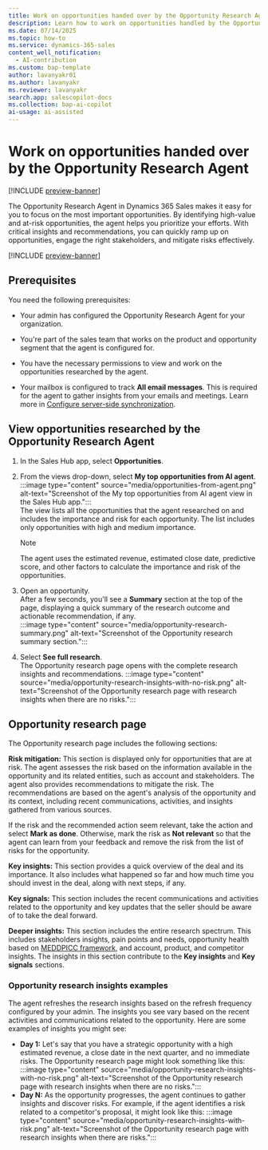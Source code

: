 ```yaml
---
title: Work on opportunities handed over by the Opportunity Research Agent
description: Learn how to work on opportunities handled by the Opportunity Research Agent.
ms.date: 07/14/2025
ms.topic: how-to
ms.service: dynamics-365-sales
content_well_notification:
  - AI-contribution
ms.custom: bap-template
author: lavanyakr01
ms.author: lavanyakr
ms.reviewer: lavanyakr
search.app: salescopilot-docs
ms.collection: bap-ai-copilot
ai-usage: ai-assisted
---
```


# Work on opportunities handed over by the Opportunity Research Agent

[!INCLUDE [preview-banner](~/../shared-content/shared/preview-includes/preview-banner.md)]

The Opportunity Research Agent in Dynamics 365 Sales makes it easy for you to focus on the most important opportunities. By identifying high-value and at-risk opportunities, the agent helps you prioritize your efforts. With critical insights and recommendations, you can quickly ramp up on opportunities, engage the right stakeholders, and mitigate risks effectively.

[!INCLUDE [preview-banner](~/../shared-content/shared/preview-includes/preview-note-d365.md)]

## Prerequisites

You need the following prerequisites:

- Your admin has configured the Opportunity Research Agent for your organization. 

- You're part of the sales team that works on the product and opportunity segment that the agent is configured for.
- You have the necessary permissions to view and work on the opportunities researched by the agent.
- Your mailbox is configured to track **All email messages**. This is required for the agent to gather insights from your emails and meetings. Learn more in [Configure server-side synchronization](configure-opportunity-research-agent.md#configure-server-side-synchronization).

## View opportunities researched by the Opportunity Research Agent

1. In the Sales Hub app, select **Opportunities**.

1. From the views drop-down, select **My top opportunities from AI agent**.  
   :::image type="content" source="media/opportunities-from-agent.png" alt-text="Screenshot of the My top opportunities from AI agent view in the Sales Hub app.":::  
   The view lists all the opportunities that the agent researched on and includes the importance and risk for each opportunity. The list includes only opportunities with high and medium importance.  
   > [!NOTE]
   > The agent uses the estimated revenue, estimated close date, predictive score, and other factors to calculate the importance and risk of the opportunities.  

1. Open an opportunity.  
   After a few seconds, you'll see a **Summary** section at the top of the page, displaying a quick summary of the research outcome and actionable recommendation, if any.  
   :::image type="content" source="media/opportunity-research-summary.png" alt-text="Screenshot of the Opportunity research summary section.":::
1. Select **See full research**.  
   The Opportunity research page opens with the complete research insights and recommendations.
   :::image type="content" source="media/opportunity-research-insights-with-no-risk.png" alt-text="Screenshot of the Opportunity research page with research insights when there are no risks.":::

## Opportunity research page

The Opportunity research page includes the following sections:

**Risk mitigation:** This section is displayed only for opportunities that are at risk. The agent assesses the risk based on the information available in the opportunity and its related entities, such as account and stakeholders. The agent also provides recommendations to mitigate the risk. The recommendations are based on the agent's analysis of the opportunity and its context, including recent communications, activities, and insights gathered from various sources.

If the risk and the recommended action seem relevant, take the action and select **Mark as done**. Otherwise, mark the risk as **Not relevant** so that the agent can learn from your feedback and remove the risk from the list of risks for the opportunity.

**Key insights:** This section provides a quick overview of the deal and its importance. It also includes what happened so far and how much time you should invest in the deal, along with next steps, if any.

**Key signals:** This section includes the recent communications and activities related to the opportunity and key updates that the seller should be aware of to take the deal forward.

**Deeper insights:** This section includes the entire research spectrum. This includes stakeholders insights, pain points and needs, opportunity health based on [MEDDPICC framework](https://meddpicc.net/understanding-the-meddpicc-sales-framework/), and account, product, and competitor insights. The insights in this section contribute to the **Key insights** and **Key signals** sections.

### Opportunity research insights examples

The agent refreshes the research insights based on the refresh frequency configured by your admin. The insights you see vary based on the recent activities and communications related to the opportunity. Here are some examples of insights you might see:

- **Day 1:** Let's say that you have a strategic opportunity with a high estimated revenue, a close date in the next quarter, and no immediate risks. The Opportunity research page might look something like this:
   :::image type="content" source="media/opportunity-research-insights-with-no-risk.png" alt-text="Screenshot of the Opportunity research page with research insights when there are no risks.":::
- **Day N:** As the opportunity progresses, the agent continues to gather insights and discover risks. For example, if the agent identifies a risk related to a competitor's proposal, it might look like this:
   :::image type="content" source="media/opportunity-research-insights-with-risk.png" alt-text="Screenshot of the Opportunity research page with research insights when there are risks.":::